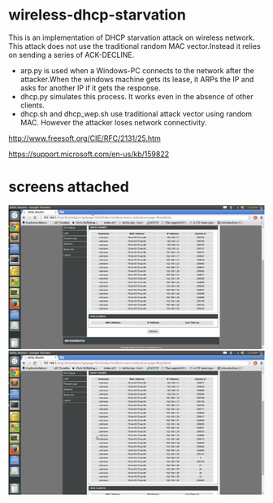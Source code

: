 # wireless-dhcp-starvation

This is an implementation of DHCP starvation attack on wireless network. This attack does not use the traditional random MAC vector.Instead it relies on sending a series of ACK-DECLINE.
* arp.py is used when a Windows-PC connects to the network after the attacker.When the windows machine gets its lease, it ARPs the IP and asks for another IP if it gets the response.
* dhcp.py simulates this process. It works even in the absence of other clients.
* dhcp.sh and dhcp_wep.sh use traditional attack vector using random MAC. However the attacker loses network connectivity.

http://www.freesoft.org/CIE/RFC/2131/25.htm

https://support.microsoft.com/en-us/kb/159822

# screens attached
![screen-1](/screen-1.png?raw=true "Screenshot-1")
![screen-2](/screen-2.png?raw=true "Screenshot-2")
